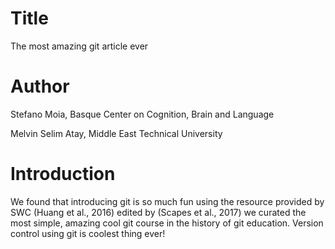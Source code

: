 # Title
The most amazing git article ever
# Author
Stefano Moia, Basque Center on Cognition, Brain and Language

Melvin Selim Atay, Middle East Technical University
# Introduction
We found that introducing git is so much fun using the resource provided by SWC (Huang et al., 2016) edited by (Scapes et al., 2017) we curated the most simple, amazing cool git course in the history of git education.
Version control using git is coolest thing ever!

